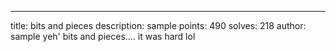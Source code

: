 ---
title: bits and pieces
description: sample
points: 490
solves: 218
author: sample
yeh' bits and pieces.... it was hard lol
